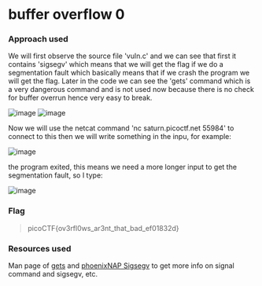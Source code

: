 # buffer overflow 0

### Approach used
We will first observe the source file 'vuln.c' and we can see that first it contains 'sigsegv' which means that we will get the flag if we do a segmentation fault which basically means that if we crash the program we will get the flag. Later in the code we can see the 'gets' command which is a very dangerous command and is not used now because there is no check for buffer overrun hence very easy to break.

![image](https://github.com/UselessAaka/picoCTF-Writeups/assets/148384618/be75b994-0e86-4562-befa-252fdce75edd)
![image](https://github.com/UselessAaka/picoCTF-Writeups/assets/148384618/44d1b3e6-f934-458b-aba1-815ac1023aad)

Now we will use the netcat command 'nc saturn.picoctf.net 55984' to connect to this then we will write something in the inpu, for example:

![image](https://github.com/UselessAaka/picoCTF-Writeups/assets/148384618/bc2cc458-1b7e-48f4-9428-9dc23443ce6e)

the program exited, this means we need a more longer input to get the segmentation fault, so I type:

![image](https://github.com/UselessAaka/picoCTF-Writeups/assets/148384618/a2132a29-a638-47d7-a9f6-ee89f842f3cb)

### Flag 
> picoCTF{ov3rfl0ws_ar3nt_that_bad_ef01832d}
### Resources used
Man page of [gets](https://man7.org/linux/man-pages/man3/gets.3.html) and [phoenixNAP Sigsegv](https://phoenixnap.com/kb/sigsegv#:~:text=check%20kernel%20logs.-,What%20Is%20SIGSEGV%3F,as%20C%20and%20C%2B%2B.) to get more info on signal command and sigsegv, etc.
